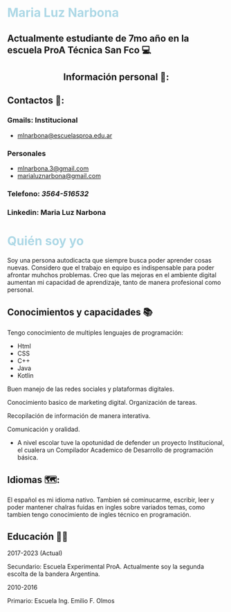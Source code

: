 # <font color=lightblue> Maria Luz Narbona </font>

## Actualmente estudiante de 7mo año en la escuela ProA Técnica San Fco :computer:

## <center> Información personal 📓:

## **Contactos**          📱:            
### Gmails: Institucional 
* <mlnarbona@escuelasproa.edu.ar>
### Personales 
* <mlnarbona.3@gmail.com>
* <marialuznarbona@gmail.com>

### Telefono: *3564-516532*
### Linkedin: Maria Luz Narbona 
 
# <font color=lightblue> Quién soy yo </font>
Soy una persona autodicacta que siempre busca poder aprender cosas nuevas. Considero que el trabajo en equipo es indispensable para poder afrontar muhchos problemas. Creo que las mejoras en el ambiente digital aumentan mi capacidad de aprendizaje, tanto de manera profesional como personal. 

## Conocimientos y capacidades :books: 
Tengo conocimiento de multiples lenguajes de programación: 
* Html
* CSS
* C++
* Java 
* Kotlin 

Buen manejo de las redes sociales y plataformas digitales. 

Conocimiento basico de marketing digital. 
Organización de tareas.

 Recopilación de información de manera interativa. 

Comunicación y oralidad. 
* A nivel escolar tuve la opotunidad de defender un proyecto Institucional, el cualera un Compilador Academico de Desarrollo de programación básica. 

## Idiomas 🗺️:
El español es mi idioma nativo. 
Tambien sé cominucarme, escribir, leer y poder mantener chalras fuidas en ingles sobre variados temas, como tambien tengo conocimiento de ingles técnico en programación. 

## Educación :teacher:
2017-2023 (Actual)

Secundario: Escuela Experimental ProA. Actualmente soy la segunda escolta de la bandera Argentina. 

2010-2016

Primario: Escuela Ing. Emilio F. Olmos
